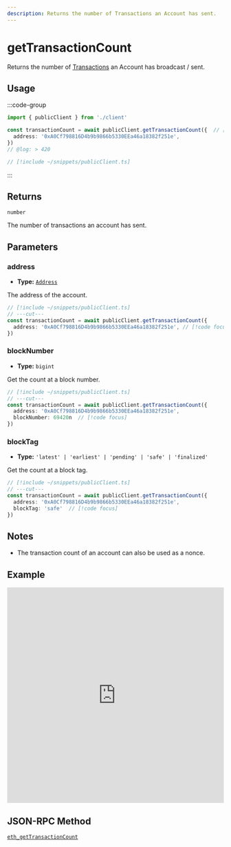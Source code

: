 ```yaml
---
description: Returns the number of Transactions an Account has sent.
---
```


# getTransactionCount

Returns the number of [Transactions](/docs/glossary/terms#transaction) an Account has broadcast / sent.

## Usage

:::code-group

```ts twoslash [example.ts]
import { publicClient } from './client'

const transactionCount = await publicClient.getTransactionCount({  // [!code focus:99]
  address: '0xA0Cf798816D4b9b9866b5330EEa46a18382f251e',
})
// @log: > 420
```

```ts [client.ts] filename="client.ts"
// [!include ~/snippets/publicClient.ts]
```

:::

## Returns

`number`

The number of transactions an account has sent. 

## Parameters

### address

- **Type:** [`Address`](/docs/glossary/types#address)

The address of the account.

```ts twoslash
// [!include ~/snippets/publicClient.ts]
// ---cut---
const transactionCount = await publicClient.getTransactionCount({
  address: '0xA0Cf798816D4b9b9866b5330EEa46a18382f251e', // [!code focus]
})
```

### blockNumber

- **Type:** `bigint`

Get the count at a block number.

```ts twoslash
// [!include ~/snippets/publicClient.ts]
// ---cut---
const transactionCount = await publicClient.getTransactionCount({
  address: '0xA0Cf798816D4b9b9866b5330EEa46a18382f251e',
  blockNumber: 69420n  // [!code focus]
})
```

### blockTag

- **Type:** `'latest' | 'earliest' | 'pending' | 'safe' | 'finalized'`

Get the count at a block tag.

```ts twoslash
// [!include ~/snippets/publicClient.ts]
// ---cut---
const transactionCount = await publicClient.getTransactionCount({
  address: '0xA0Cf798816D4b9b9866b5330EEa46a18382f251e',
  blockTag: 'safe'  // [!code focus]
})
```

## Notes

- The transaction count of an account can also be used as a nonce.

## Example

<iframe frameBorder="0" width="100%" height="500px" src="https://replit.com/@jxom/getBlockNumber?embed=true"></iframe>

## JSON-RPC Method

[`eth_getTransactionCount`](https://ethereum.org/en/developers/docs/apis/json-rpc/#eth_gettransactioncount)
